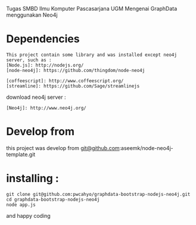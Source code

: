 Tugas SMBD Ilmu Komputer Pascasarjana UGM Mengenai GraphData menggunakan Neo4j

# Dependencies
```
This project contain some library and was installed except neo4j server, such as :
[Node.js]: http://nodejs.org/
[node-neo4j]: https://github.com/thingdom/node-neo4j

[coffeescript]: http://www.coffeescript.org/
[streamline]: https://github.com/Sage/streamlinejs
```

download neo4j server :
```
[Neo4j]: http://www.neo4j.org/
```

# Develop from
this project was develop from git@github.com:aseemk/node-neo4j-template.git

# installing :
```
git clone git@github.com:pwcahyo/graphdata-bootstrap-nodejs-neo4j.git
cd graphdata-bootstrap-nodejs-neo4j
node app.js
```

and happy coding
